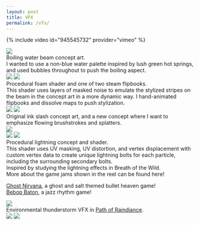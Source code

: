 ```yaml
---
layout: post
title: VFX
permalink: /vfx/
---
```


{% include video id="945545732" provider="vimeo" %}

<div class="img_row">
	<img class="col three" src="{{ site.baseurl }}/documentation/2024_vfxa/concepts/boilingbeam_conceptfull.png"/>
</div>
Boiling water beam concept art. <br>I wanted to use a non-blue water palette inspired by lush green hot springs, and used bubbles throughout to push the boiling aspect.
<div class="img_row">
	<img class="col half" src="{{ site.baseurl }}/documentation/2024_vfxa/prodlvl_beam_shader_small.gif"/>
	<img class="col half" src="{{ site.baseurl }}/documentation/2024_vfxa/prodlvl_beam_steamgusts.gif"/>
</div>
Procedural foam shader and one of two steam flipbooks. <br>This shader uses layers of masked noise to emulate the stylized stripes on the beam in the concept art in a more dynamic way. I hand-animated flipbooks and dissolve maps to push stylization.

<div class="img_row">
	<img class="col one" src="{{ site.baseurl }}/documentation/2024_vfxa/concepts/elemental_slash_concept.PNG"/>
	<img class="col two" src="{{ site.baseurl }}/documentation/2024_vfxa/concepts/ink_slash_conceptred.png"/>
</div>
Original ink slash concept art, and a new concept where I want to emphasize flowing brushstrokes and splatters.

<div class="img_row">
	<img class="col three" src="{{ site.baseurl }}/documentation/2024_vfxa/concepts/lightning_conceptfull.png"/>
</div>
<div class="img_row">
	<img class="col half" src="{{ site.baseurl }}/documentation/2024_vfxa/casestudy_lightningzap_secondpass_variation_small.gif"/>
	<img class="col half" src="{{ site.baseurl }}/documentation/2024_vfxa/casestudy_lightningzap_shader.gif"/>
</div>
Procedural lightning concept and shader. <br>This shader uses UV masking, UV distortion, and vertex displacement with custom vertex data to create unique lightning bolts for each particle, including the surrounding secondary bolts.<br>
Inspired by studying the lightning effects in Breath of the Wild.

<br>
More about the game jams shown in the reel can be found here!

<a href="https://allisonkyeh.com/ghostnirvana">Ghost Nirvana</a>, a ghost and salt themed bullet heaven game!
<br>
<a href="https://allisonkyeh.com/bebopbaton">Bebop Baton</a>, a jazz rhythm game!

<div class="img_row">
	<img class="col three" src="{{ site.baseurl }}/documentation/2020_thunderstorm/gameplaymontage.gif"/>
</div>
Environmental thunderstorm VFX in <a href="https://allisonkyeh.com/pathofraindiance">Path of Raindiance</a>.

<div class="img_row">
	<img class="col half" src="{{ site.baseurl }}/documentation/2024_vfxa/2dfx_smallfx_bubble_crop.gif"/>
	<img class="col half" src="{{ site.baseurl }}/documentation/2022_dp/animmarathon-violet.gif"/>
</div>



